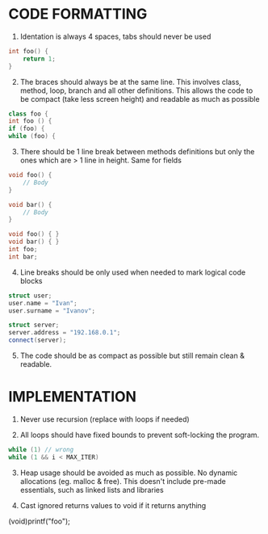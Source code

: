 
# CODE FORMATTING

1. Identation is always 4 spaces, tabs should never be used

```C++
int foo() {
	return 1;
}
```

2. The braces should always be at the same line. This involves class, method, loop, branch and all other definitions. This allows the code to be compact (take less screen height) and readable as much as possible

```C++
class foo {
int foo () {
if (foo) {
while (foo) {
```

3. There should be 1 line break between methods definitions but only the ones which are > 1 line in height. Same for fields

```C++
void foo() {
	// Body
}

void bar() { 
	// Body
}

void foo() { }
void bar() { }
int foo;
int bar;
```

4. Line breaks should be only used when needed to mark logical code blocks

```C++
struct user;
user.name = "Ivan";
user.surname = "Ivanov";

struct server;
server.address = "192.168.0.1";
connect(server);
```

5. The code should be as compact as possible but still remain clean & readable.

# IMPLEMENTATION

1. Never use recursion (replace with loops if needed)

2. All loops should have fixed bounds to prevent soft-locking the program.

```C++
while (1) // wrong
while (1 && i < MAX_ITER)
```

3. Heap usage should be avoided as much as possible. No dynamic allocations (eg. malloc & free). This doesn't include pre-made essentials, such as linked lists and libraries

4. Cast ignored returns values to void if it returns anything

(void)printf("foo");
